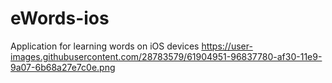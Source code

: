 # eWords-ios
Application for learning words on iOS devices
https://user-images.githubusercontent.com/28783579/61904951-96837780-af30-11e9-9a07-6b68a27e7c0e.png
